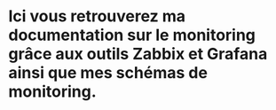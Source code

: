 # Ici vous retrouverez ma documentation sur le monitoring grâce aux outils Zabbix et Grafana ainsi que mes schémas de monitoring.
